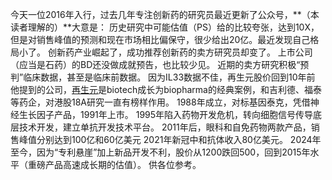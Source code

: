 今天一位2016年入行，过去几年专注创新药的研究员最近更新了公众号，**（本读者理解的）**大意是： 
  历史研究中可能估值（PS）给的比较夸张，达到10X，但是对销售峰值的预测和现在市场相比偏保守，很少给出20亿。最近发现自己格局小了。
  创新药产业崛起了，成功推荐创新药的卖方研究员却变了。 
  上市公司（应当是石药）的BD还没做成就预告，也比较少见。 
  近期的卖方研究积极“预判”临床数据，甚至是临床前数据。 
  因为IL33数据不佳，再生元股价回到10年前 
他提到的公司，[再生元](https://quote.eastmoney.com/us/REGN.html "点击查看REGN实时股价")是biotech成长为biopharma的经典案例，和吉利德、福泰等药企，对港股18A研究一直有榜样作用。
  1988年成立，对标基因泰克，凭借神经生长因子产品，1991年上市。 
  1995年陷入药物开发危机，转向细胞信号传导底层技术开发，建立单抗开发技术平台。 
  2011年后，眼科和自免药物两款产品，销售峰值分别达到100亿和60亿美元 
  2021年新冠中和抗体收入80亿美元。 
  2024年至今，因为“专利悬崖”加上新品开发不利，股价从1200跌回500，回到2015年水平（重磅产品高速成长期的估值）。 
供各位参考。
